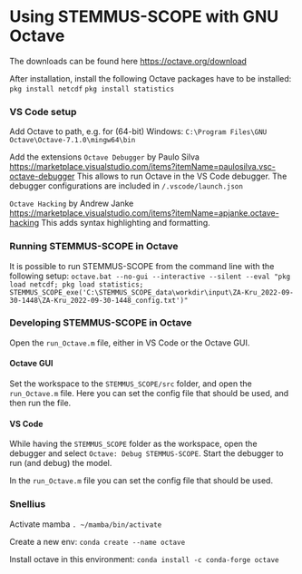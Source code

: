 # Using STEMMUS-SCOPE with GNU Octave
The downloads can be found here
https://octave.org/download

After installation, install the following Octave packages have to be installed:
`pkg install netcdf`
`pkg install statistics`

### VS Code setup
Add Octave to path, e.g. for (64-bit) Windows:
`C:\Program Files\GNU Octave\Octave-7.1.0\mingw64\bin`

Add the extensions
`Octave Debugger` by Paulo Silva https://marketplace.visualstudio.com/items?itemName=paulosilva.vsc-octave-debugger
This allows to run Octave in the VS Code debugger.
The debugger configurations are included in `/.vscode/launch.json`

`Octave Hacking` by Andrew Janke https://marketplace.visualstudio.com/items?itemName=apjanke.octave-hacking
This adds syntax highlighting and formatting.

### Running STEMMUS-SCOPE in Octave
It is possible to run STEMMUS-SCOPE from the command line with the following setup:
`octave.bat --no-gui --interactive --silent --eval "pkg load netcdf; pkg load statistics; STEMMUS_SCOPE_exe('C:\STEMMUS_SCOPE_data\workdir\input\ZA-Kru_2022-09-30-1448\ZA-Kru_2022-09-30-1448_config.txt')"`

### Developing STEMMUS-SCOPE in Octave
Open the `run_Octave.m` file, either in VS Code or the Octave GUI.

#### Octave GUI
Set the workspace to the `STEMMUS_SCOPE/src` folder, and open the `run_Octave.m` file.
Here you can set the config file that should be used, and then run the file.

#### VS Code
While having the `STEMMUS_SCOPE` folder as the workspace, open the debugger and select `Octave: Debug STEMMUS-SCOPE`.
Start the debugger to run (and debug) the model.

In the `run_Octave.m` file you can set the config file that should be used.




### Snellius
Activate mamba
`. ~/mamba/bin/activate`

Create a new env:
`conda create --name octave`

Install octave in this environment:
`conda install -c conda-forge octave`

